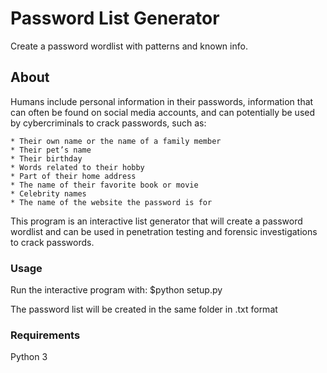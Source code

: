 # Password List Generator
Create a password wordlist with patterns and known info.

## About

Humans include personal information in their passwords, information that can often be found on social media accounts, and can potentially be used by cybercriminals to crack passwords, such as:

    * Their own name or the name of a family member
    * Their pet’s name
    * Their birthday
    * Words related to their hobby
    * Part of their home address
    * The name of their favorite book or movie
    * Celebrity names
    * The name of the website the password is for

This program is an interactive list generator that will create a password wordlist and can be used in penetration testing and forensic investigations to crack passwords.

### Usage

Run the interactive program with:
    $python setup.py

The password list will be created in the same folder in .txt format

### Requirements

Python 3
